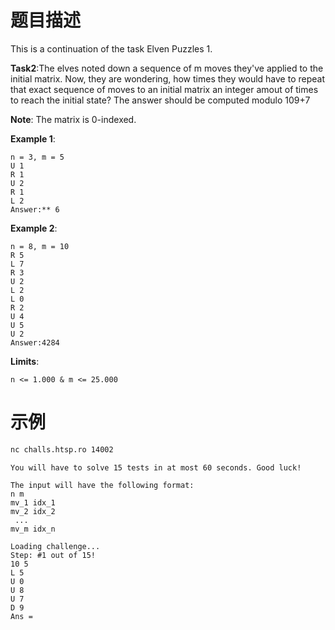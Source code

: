 # 题目描述

This is a continuation of the task Elven Puzzles 1.

**Task2**:The elves noted down a sequence of m moves they've applied to the initial matrix. Now, they are wondering, how times they would have to repeat that exact sequence of moves to an initial matrix an integer amout of times to reach the initial state? The answer should be computed modulo 109+7

**Note**: The matrix is 0-indexed.

**Example 1**:

```
n = 3, m = 5
U 1
R 1
U 2
R 1
L 2
Answer:** 6
```

**Example 2**:

```
n = 8, m = 10
R 5
L 7
R 3
U 2
L 2
L 0
R 2
U 4
U 5
U 2
Answer:4284
```

**Limits**:

```
n <= 1.000 & m <= 25.000
```

# 示例

```sh
nc challs.htsp.ro 14002
```

```
You will have to solve 15 tests in at most 60 seconds. Good luck!

The input will have the following format:
n m
mv_1 idx_1
mv_2 idx_2
 ...
mv_m idx_n

Loading challenge...
Step: #1 out of 15!
10 5
L 5
U 0
U 8
U 7
D 9
Ans =
```